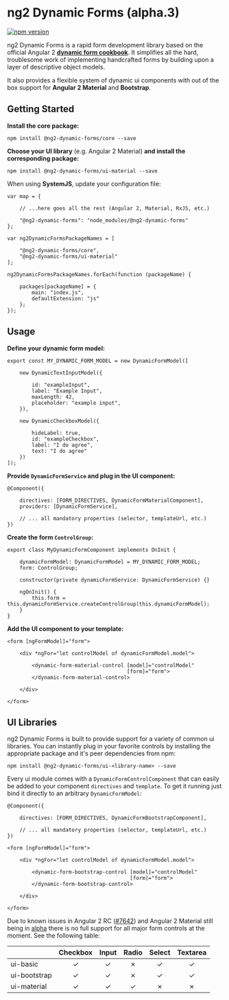 # ng2 Dynamic Forms (alpha.3)

[![npm version](https://badge.fury.io/js/%40ng2-dynamic-forms%2Fcore.svg)](https://badge.fury.io/js/%40ng2-dynamic-forms%2Fcore)

ng2 Dynamic Forms is a rapid form development library based on the official Angular 2
[**dynamic form cookbook**](https://angular.io/docs/ts/latest/cookbook/dynamic-form.html).
It simplifies all the hard, troublesome work of implementing handcrafted forms by building
upon a layer of descriptive object models.

It also provides a flexible system of dynamic ui components with out of the box support for
**Angular 2 Material** and **Bootstrap**.

## Getting Started

**Install the core package:**
```
npm install @ng2-dynamic-forms/core --save
```
**Choose your UI library** (e.g. Angular 2 Material) **and install the corresponding package:**
```
npm install @ng2-dynamic-forms/ui-material --save
```
When using **SystemJS**, update your configuration file:
```
var map = {

    // ...here goes all the rest (Angular 2, Material, RxJS, etc.)

    "@ng2-dynamic-forms": "node_modules/@ng2-dynamic-forms"
};

var ng2DynamicFormsPackageNames = [

    "@ng2-dynamic-forms/core",
    "@ng2-dynamic-forms/ui-material"
];

ng2DynamicFormsPackageNames.forEach(function (packageName) {

    packages[packageName] = {
        main: "index.js",
        defaultExtension: "js"
    };
});
```

## Usage

**Define your dynamic form model:**
```
export const MY_DYNAMIC_FORM_MODEL = new DynamicFormModel([

    new DynamicTextInputModel({

        id: "exampleInput",
        label: "Example Input",
        maxLength: 42,
        placeholder: "example input",
    }),

    new DynamicCheckboxModel({

        hideLabel: true,
        id: "exampleCheckbox",
        label: "I do agree",
        text: "I do agree"
    })
]);
```
**Provide `DynamicFormService` and plug in the UI component:**

```
@Component({

    directives: [FORM_DIRECTIVES, DynamicFormMaterialComponent],
    providers: [DynamicFormService],

    // ... all mandatory properties (selector, templateUrl, etc.)
})
```

**Create the form `ControlGroup`:**
```
export class MyDynamicFormComponent implements OnInit {

    dynamicFormModel: DynamicFormModel = MY_DYNAMIC_FORM_MODEL;
    form: ControlGroup;

    constructor(private dynamicFormService: DynamicFormService) {}

    ngOnInit() {
        this.form = this.dynamicFormService.createControlGroup(this.dynamicFormModel);
    }
}
```

**Add the UI component to your template:**
```
<form [ngFormModel]="form">

    <div *ngFor="let controlModel of dynamicFormModel.model">

        <dynamic-form-material-control [model]="controlModel"
                                       [form]="form">
        </dynamic-form-material-control>

    </div>

</form>
```

## UI Libraries

ng2 Dynamic Forms is built to provide support for a variety of common ui libraries. You can instantly plug in your favorite controls
by installing the appropriate package and it's peer dependencies from npm:
```
npm install @ng2-dynamic-forms/ui-<library-name> --save
```

Every ui module comes with a `DynamicFormControlComponent` that can easily be added to your component `directives` and `template`.
To get it running just bind it directly to an arbitrary `DynamicFormModel`:

```
@Component({

    directives: [FORM_DIRECTIVES, DynamicFormBootstrapComponent],

    // ... all mandatory properties (selector, templateUrl, etc.)
})
```

```
<form [ngFormModel]="form">

    <div *ngFor="let controlModel of dynamicFormModel.model">

        <dynamic-form-bootstrap-control [model]="controlModel"
                                        [form]="form">
        </dynamic-form-bootstrap-control>

    </div>

</form>
```

Due to known issues in Angular 2 RC ([#7642](https://github.com/angular/angular/issues/7642)) and Angular 2 Material still being
in [alpha](https://github.com/angular/material2/blob/master/CHANGELOG.md) there is no full support for all major form controls at the moment. See the following table:

|              | Checkbox | Input | Radio | Select | Textarea |
|--------------|:--------:|:-----:|:-----:|:------:|:--------:|
| ui-basic     |     ✓    |   ✓   |   ✗   |    ✓   |     ✓    |
| ui-bootstrap |     ✓    |   ✓   |   ✗   |    ✓   |     ✓    |
| ui-material  |     ✓    |   ✓   |   ✓   |    ✗   |     ✗    |

